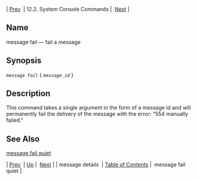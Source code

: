 | [Prev](console_commands.message_details)  | 12.2. System Console Commands |  [Next](console_commands.message_fail_quiet.php) |

<a name="console_commands.message_fail"></a>
## Name

message fail — fail a message

## Synopsis

`message fail` { *`message_id`* }

<a name="idp16134640"></a>
## Description

This command takes a single argument in the form of a message id and will permanently fail the delivery of the message with the error: "554 manually failed."

<a name="idp16136400"></a>
## See Also

[message fail quiet](console_commands.message_fail_quiet "message fail quiet")

| [Prev](console_commands.message_details)  | [Up](console.commands.non-module.php) |  [Next](console_commands.message_fail_quiet.php) |
| message details  | [Table of Contents](index) |  message fail quiet |
